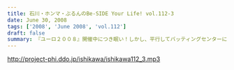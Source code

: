 ```yaml
---
title: 石川・ホンマ・ぶるんのBe-SIDE Your Life! vol.112-3
date: June 30, 2008
tags: ['2008', 'June 2008', 'vol.112']
draft: false
summary: 『ユーロ２００８』開催中につき眠い！しかし、平行してバッティングセンターにも通うNAMAEです。『４−２−３−１』も考えながら、バッティングの『コマ理論』も頭に入れているごった煮状態。NAMAE
---
```


http://project-phi.ddo.jp/ishikawa/ishikawa112_3.mp3